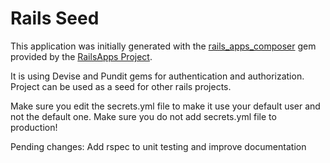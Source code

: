 Rails Seed
=========

This application was initially generated with the [rails_apps_composer](https://github.com/RailsApps/rails_apps_composer) gem
provided by the [RailsApps Project](http://railsapps.github.io/).

It is using Devise and Pundit gems for authentication and authorization. Project can be used as a seed for other rails projects. 

Make sure you edit the secrets.yml file to make it use your default user and not the default one. Make sure you do not add secrets.yml file to production!

Pending changes:
Add rspec to unit testing and improve documentation
